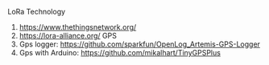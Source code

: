 LoRa Technology 
1. https://www.thethingsnetwork.org/
2. https://lora-alliance.org/
GPS
1. Gps logger: https://github.com/sparkfun/OpenLog_Artemis-GPS-Logger
2. Gps with Arduino: https://github.com/mikalhart/TinyGPSPlus
